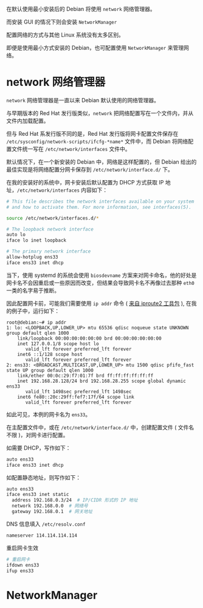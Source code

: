 在默认使用最小安装后的 Debian 将使用 `network` 网络管理器。

而安装 GUI 的情况下则会安装 `NetworkManager`

配置网络的方式与其他 Linux 系统没有太多区别。

即便是使用最小方式安装的 Debian，也可配置使用 `NetworkManager` 来管理网络。

# network 网络管理器

`network` 网络管理器是一直以来 Debian 默认使用的网络管理器。

与早期版本的 Red Hat 发行版类似，`network` 把网络配置写在一个文件内，并从文件内加载配置。

但与 Red Hat 系发行版不同的是，Red Hat 发行版将网卡配置文件保存在 `/etc/sysconfig/network-scripts/ifcfg-*name*` 文件中，而 Debian 将网络配置文件统一写在 `/etc/network/interfaces` 文件中。

默认情况下，在一个新安装的 Debian 中，网络是这样配置的，但 Debian 给出的最佳实现是将网络配置分网卡保存到 `/etc/network/interface.d/` 下。

在我的安装好的系统中，网卡安装后默认配置为 DHCP 方式获取 IP 地址，`/etc/network/interfaces` 内容如下：

```bash
# This file describes the network interfaces available on your system
# and how to activate them. For more information, see interfaces(5).

source /etc/network/interfaces.d/*

# The loopback network interface
auto lo
iface lo inet loopback

# The primary network interface
allow-hotplug ens33
iface ens33 inet dhcp
```

当下，使用 systemd 的系统会使用 `biosdevname` 方案来对网卡命名，他的好处是网卡名不会因重启或一些原因而改变，但结果会导致网卡名不再像过去那种 `eth0` 一类的名字易于推断。

因此配置网卡前，可能我们需要使用 `ip addr` 命令 ( [来自 iproute2 工具包](ch10/iproute2.md) ), 在我的例子中，运行如下：

```console
root@debian:~# ip addr
1: lo: <LOOPBACK,UP,LOWER_UP> mtu 65536 qdisc noqueue state UNKNOWN group default qlen 1000
    link/loopback 00:00:00:00:00:00 brd 00:00:00:00:00:00
    inet 127.0.0.1/8 scope host lo
       valid_lft forever preferred_lft forever
    inet6 ::1/128 scope host
       valid_lft forever preferred_lft forever
2: ens33: <BROADCAST,MULTICAST,UP,LOWER_UP> mtu 1500 qdisc pfifo_fast state UP group default qlen 1000
    link/ether 00:0c:29:f7:01:7f brd ff:ff:ff:ff:ff:ff
    inet 192.168.28.128/24 brd 192.168.28.255 scope global dynamic ens33
       valid_lft 1498sec preferred_lft 1498sec
    inet6 fe80::20c:29ff:fef7:17f/64 scope link
       valid_lft forever preferred_lft forever
```

如此可见，本例的网卡名为 `ens33`。

在主配置文件中，或在 `/etc/network/interface.d/` 中，创建配置文件 ( 文件名不限 )，对网卡进行配置。

如需要 DHCP，写作如下：

```bash
auto ens33
iface ens33 inet dhcp
```

如配置静态地址，则写作如下：

```bash
auto ens33
iface ens33 inet static
  address 192.168.0.3/24  # IP/CIDR 形式的 IP 地址
  network 192.168.0.0  # 网络号
  gateway 192.168.0.1  # 网关地址
```

DNS 信息填入 `/etc/resolv.conf`

```bash
nameserver 114.114.114.114
```

重启网卡生效

```sh
# 重启网卡
ifdown ens33
ifup ens33
```

# NetworkManager